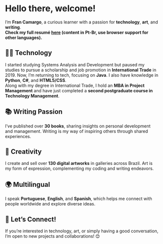 # Hello there, welcome!

I’m **Fran Camargo**, a curious learner with a passion for **technology**, **art**, and **writing**.  
**Check my full resumé [here](https://francamargo.github.io/Resume_FranCamargo/) (content in Pt-Br, use browser support for other languages).**

## 👩‍💻 Technology
I started studying Systems Analysis and Development but paused my studies to pursue a scholarship and job promotion in **International Trade** in 2019. Now, I’m returning to tech, focusing on **Java**. I also have knowledge in **Python**, **C#**, and **HTML5/CSS**.  
Along with my degree in International Trade, I hold an **MBA in Project Management** and have just completed a **second postgraduate course in Technology Management**.

## 📚 Writing Passion
I’ve published over **30 books**, sharing insights on personal development and management. Writing is my way of inspiring others through shared experiences.

## 🎨 Creativity
I create and sell over **130 digital artworks** in galleries across Brazil. Art is my form of expression, complementing my coding and writing endeavors.

## 🌍 Multilingual
I speak **Portuguese**, **English**, and **Spanish**, which helps me connect with people worldwide and explore diverse ideas.

## 🔗 Let’s Connect!
If you’re interested in technology, art, or simply having a good conversation, I’m open to new projects and collaborations! 😊
